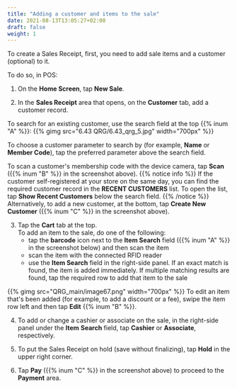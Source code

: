 ```yaml
---
title: "Adding a customer and items to the sale"
date: 2021-08-13T13:05:27+02:00
draft: false
weight: 1
---
```


To create a Sales Receipt, first, you need to add sale items and a customer (optional) to it.

To do so, in POS:

1. On the **Home Screen**, tap **New Sale**.

2. In the **Sales Receipt** area that opens, on the **Customer** tab, add a customer record.

To search for an existing customer, use the search field at the top {{% inum "A" %}}:
{{% gimg src="6.43 QRG/6.43_qrg_5.jpg" width="700px" %}}

To choose a customer parameter to search by (for example, **Name** or **Member Code**), tap the preferred parameter above the search field. 

To scan a customer's membership code with the device camera, tap **Scan** ({{% inum "B" %}} in the screenshot above).
{{% notice info %}}
If the customer self-registered at your store on the same day, you can find the required customer record in the **RECENT CUSTOMERS** list. To open the list, tap **Show Recent Customers** below the search field.
{{% /notice %}}
Alternatively, to add a new customer, at the bottom, tap **Create New Customer** ({{% inum "C" %}} in the screenshot above).

3. Tap the **Cart** tab at the top.  
To add an item to the sale, do one of the following:
    - tap the **barcode** icon next to the **Item Search** field ({{% inum "A" %}} in the screenshot below) and then scan the item
    - scan the item with the connected RFID reader
    - use the **Item Search** field in the right-side panel. If an exact match is found, the item is added immediately. If multiple matching results are found, tap the required row to add that item to the sale

{{% gimg src="QRG_main/image67.png" width="700px" %}}
To edit an item that's been added (for example, to add a discount or a fee), swipe the item row left and then tap **Edit** {{% inum "B" %}}.

4. To add or change a cashier or associate on the sale, in the right-side panel under the **Item** **Search** field, tap **Cashier** or **Associate**, respectively.

5. To put the Sales Receipt on hold (save without finalizing), tap **Hold** in the upper right corner.

5. Tap **Pay** ({{% inum "C" %}} in the screenshot above) to proceed to the **Payment** area.